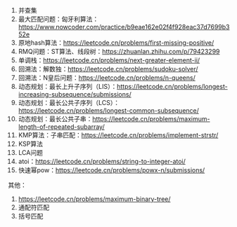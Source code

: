 1. 并查集
2. 最大匹配问题：匈牙利算法：https://www.nowcoder.com/practice/b9eae162e02f4f928eac37d7699b352e
3. 原地hash算法：https://leetcode.cn/problems/first-missing-positive/
4. RMQ问题：ST算法、线段树：https://zhuanlan.zhihu.com/p/79423299
5. 单调栈：https://leetcode.cn/problems/next-greater-element-ii/
6. 回溯法：解数独：https://leetcode.cn/problems/sudoku-solver/
7. 回溯法：N皇后问题：https://leetcode.cn/problems/n-queens/
8. 动态规划：最长上升子序列（LIS）：https://leetcode.cn/problems/longest-increasing-subsequence/submissions/
9. 动态规划：最长公共子序列（LCS）：https://leetcode.cn/problems/longest-common-subsequence/
10. 动态规划：最长公共子串：https://leetcode.cn/problems/maximum-length-of-repeated-subarray/
10. KMP算法：子串匹配：https://leetcode.cn/problems/implement-strstr/
11. KSP算法
12. LCA问题
13. atoi：https://leetcode.cn/problems/string-to-integer-atoi/
14. 快速幂pow：https://leetcode.cn/problems/powx-n/submissions/

其他：
1. https://leetcode.cn/problems/maximum-binary-tree/
2. 通配符匹配
3. 括号匹配

